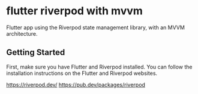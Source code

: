 # flutter riverpod with mvvm 

Flutter app using the Riverpod state management library, with an MVVM architecture.

## Getting Started

First, make sure you have Flutter and Riverpod installed. You can follow the installation instructions on the Flutter and Riverpod websites.

https://riverpod.dev/
https://pub.dev/packages/riverpod
